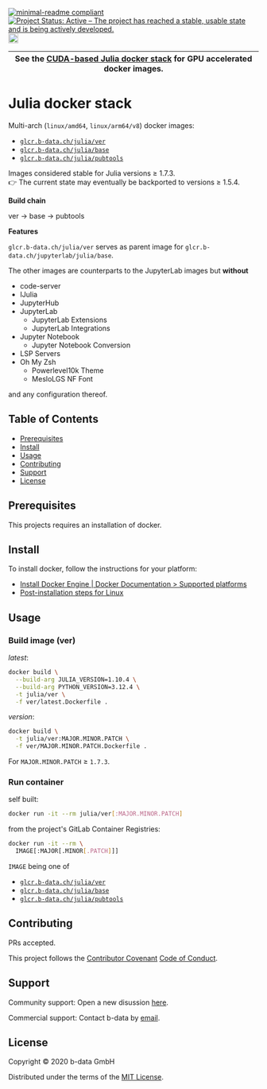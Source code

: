 [![minimal-readme compliant](https://img.shields.io/badge/readme%20style-minimal-brightgreen.svg)](https://github.com/RichardLitt/standard-readme/blob/master/example-readmes/minimal-readme.md) [![Project Status: Active – The project has reached a stable, usable state and is being actively developed.](https://www.repostatus.org/badges/latest/active.svg)](https://www.repostatus.org/#active) <a href="https://liberapay.com/benz0li/donate"><img src="https://liberapay.com/assets/widgets/donate.svg" alt="Donate using Liberapay" height="20"></a>

| See the [CUDA-based Julia docker stack](CUDA.md) for GPU accelerated docker images. |
|-------------------------------------------------------------------------------------|

# Julia docker stack

Multi-arch (`linux/amd64`, `linux/arm64/v8`) docker images:

* [`glcr.b-data.ch/julia/ver`](https://gitlab.b-data.ch/julia/ver/container_registry)
* [`glcr.b-data.ch/julia/base`](https://gitlab.b-data.ch/julia/base/container_registry)
* [`glcr.b-data.ch/julia/pubtools`](https://gitlab.b-data.ch/julia/pubtools/container_registry)

Images considered stable for Julia versions ≥ 1.7.3.  
:point_right: The current state may eventually be backported to versions ≥
1.5.4.

**Build chain**

ver → base → pubtools

**Features**

`glcr.b-data.ch/julia/ver` serves as parent image for
`glcr.b-data.ch/jupyterlab/julia/base`.

The other images are counterparts to the JupyterLab images but **without**

* code-server
* IJulia
* JupyterHub
* JupyterLab
  * JupyterLab Extensions
  * JupyterLab Integrations
* Jupyter Notebook
  * Jupyter Notebook Conversion
* LSP Servers
* Oh My Zsh
  * Powerlevel10k Theme
  * MesloLGS NF Font

and any configuration thereof.

## Table of Contents

* [Prerequisites](#prerequisites)
* [Install](#install)
* [Usage](#usage)
* [Contributing](#contributing)
* [Support](#support)
* [License](#license)

## Prerequisites

This projects requires an installation of docker.

## Install

To install docker, follow the instructions for your platform:

* [Install Docker Engine | Docker Documentation > Supported platforms](https://docs.docker.com/engine/install/#supported-platforms)
* [Post-installation steps for Linux](https://docs.docker.com/engine/install/linux-postinstall/)

## Usage

### Build image (ver)

*latest*:

```bash
docker build \
  --build-arg JULIA_VERSION=1.10.4 \
  --build-arg PYTHON_VERSION=3.12.4 \
  -t julia/ver \
  -f ver/latest.Dockerfile .
```

*version*:

```bash
docker build \
  -t julia/ver:MAJOR.MINOR.PATCH \
  -f ver/MAJOR.MINOR.PATCH.Dockerfile .
```

For `MAJOR.MINOR.PATCH` ≥ `1.7.3`.

### Run container

self built:

```bash
docker run -it --rm julia/ver[:MAJOR.MINOR.PATCH]
```

from the project's GitLab Container Registries:

```bash
docker run -it --rm \
  IMAGE[:MAJOR[.MINOR[.PATCH]]]
```

`IMAGE` being one of

* [`glcr.b-data.ch/julia/ver`](https://gitlab.b-data.ch/julia/ver/container_registry)
* [`glcr.b-data.ch/julia/base`](https://gitlab.b-data.ch/julia/base/container_registry)
* [`glcr.b-data.ch/julia/pubtools`](https://gitlab.b-data.ch/julia/pubtools/container_registry)

## Contributing

PRs accepted.

This project follows the
[Contributor Covenant](https://www.contributor-covenant.org)
[Code of Conduct](CODE_OF_CONDUCT.md).

## Support

Community support: Open a new disussion
[here](https://github.com/orgs/b-data/discussions).

Commercial support: Contact b-data by [email](mailto:support@b-data.ch).

## License

Copyright © 2020 b-data GmbH

Distributed under the terms of the [MIT License](LICENSE).
